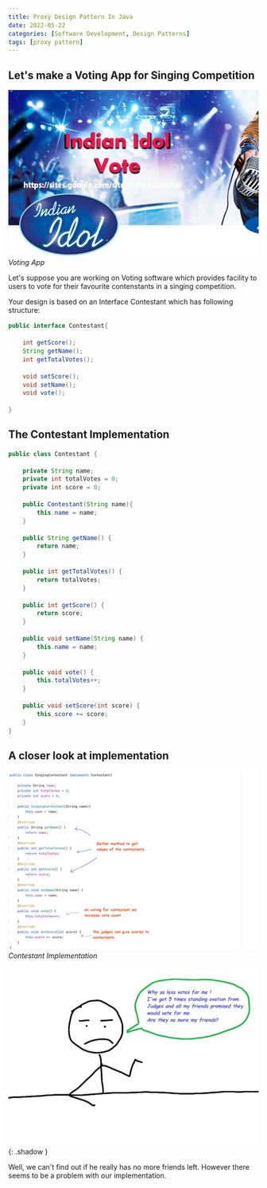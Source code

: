 ```yaml
---
title: Proxy Design Pattern In Java
date: 2022-05-22
categories: [Software Development, Design Patterns]
tags: [proxy pattern]
---
```


## Let's make a Voting App for Singing Competition

![Singing Voting App](/assets/img/iivote.jpeg)
_Voting App_

Let's suppose you are working on Voting software which provides facility to users to vote
for their favourite contenstants in a singing competition.

Your design is based on an Interface Contestant which has following structure:

```java
public interface Contestant{

    int getScore();
    String getName();
    int getTotalVotes();
    
    void setScore();
    void setName();
    void vote();

}
```

## The Contestant Implementation

```java
public class Contestant {

    private String name;
    private int totalVotes = 0;
    private int score = 0;

    public Contestant(String name){
        this.name = name;
    }

    public String getName() {
        return name;
    }

    public int getTotalVotes() {
        return totalVotes;
    }

    public int getScore() {
        return score;
    }

    public void setName(String name) {
        this.name = name;
    }

    public void vote() {
        this.totalVotes++;
    }

    public void setScore(int score) {
        this.score += score;
    }
}
```
## A closer look at implementation

![contestant implementation](/assets/img/implementation.jpg)
_Contestant Implementation_

![complaint](/assets/img/complaint.jpg){: .shadow }


Well, we can't find out if he really has no more friends left.
However there seems to be a problem with our implementation.

